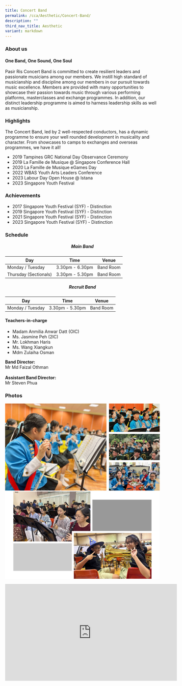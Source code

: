 ```yaml
---
title: Concert Band
permalink: /cca/Aesthetic/Concert-Band/
description: ""
third_nav_title: Aesthetic
variant: markdown
---
```

### **About us**

#### **One Band, One Sound, One Soul**

Pasir Ris Concert Band is committed to create resilient leaders and passionate musicians among our members. We instill high standard of musicianship and discipline among our members in our pursuit towards music excellence. Members are provided with many opportunities to showcase their passion towards music through various performing platforms, masterclasses and exchange programmes. In addition, our distinct leadership programme is aimed to harness leadership skills as well as musicianship.

### **Highlights**

The Concert Band, led by 2 well-respected conductors, has a dynamic programme to ensure your well rounded development in musicality and character. From showcases to camps to exchanges and overseas programmes, we have it all! 

* 2019 Tampines GRC National Day Observance Ceremony 
* 2019 La Famille de Musique @ Singapore Conference Hall 
* 2020 La Famille de Musique eGames Day 
* 2022 WBAS Youth Arts Leaders Conference 
* 2023 Labour Day Open House @ Istana 
* 2023 Singapore Youth Festival

### **Achievements**

* 2017 Singapore Youth Festival (SYF) - Distinction
* 2019 Singapore Youth Festival (SYF) - Distinction
* 2021 Singapore Youth Festival (SYF) - Distinction
* 2023 Singapore Youth Festival (SYF) - Distinction

### **Schedule**

##### **<center>Main Band</center>**
| Day | Time | Venue |
| -------- | -------- | -------- |
| Monday / Tuesday | 3.30pm - 6.30pm | Band Room |
| Thursday (Sectionals) | 3.30pm - 5.30pm | Band Room |
##### **<center>Recruit Band</center>**
| Day | Time | Venue |
| -------- | -------- | -------- |
| Monday / Tuesday | 3.30pm - 5.30pm | Band Room |

#### **Teachers-in-charge**

* Madam Anmilia Anwar Datt (OIC) 
* Ms. Jasmine Peh (2IC) 
* Mr. Lokhman Haris 
* Ms. Wang Xiangkun 
* Mdm Zulaiha Osman 

**Band Director:**<br> Mr Md Faizal Othman<br><br>
**Assistant Band Director:** <br>Mr Steven Phua

### **Photos**

<img height="auto" width="700" src="/images/CCA/Concert%20Band/band%2001.JPG"><br>
<img height="auto" width="800" src="/images/CCA/Concert%20Band/band%2002.JPG">



<iframe width="560" height="315" src="https://www.youtube.com/embed/Otjb4IvJyBQ" title="YouTube video player" frameborder="0" allow="accelerometer; autoplay; clipboard-write; encrypted-media; gyroscope; picture-in-picture" allowfullscreen=""></iframe>